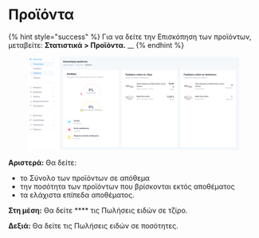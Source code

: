 # Προϊόντα

{% hint style="success" %}
Για να δείτε την Επισκόπηση των προϊόντων, μεταβείτε: **Στατιστικά > Προϊόντα.** __&#x20;
{% endhint %}

<figure><img src="../.gitbook/assets/ScreenHunter 52 (1).png" alt=""><figcaption></figcaption></figure>

**Αριστερά:** Θα δείτε:

* το Σύνολο των προϊόντων σε απόθεμα
* την ποσότητα των προϊόντων που βρίσκονται εκτός αποθέματος&#x20;
* τα ελάχιστα επίπεδα αποθέματος.&#x20;

**Στη μέση:** Θα δείτε **** τις Πωλήσεις ειδών σε τζίρο.

**Δεξιά:** Θα δείτε τις Πωλήσεις ειδών σε ποσότητες.



